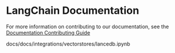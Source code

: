 # LangChain Documentation

For more information on contributing to our documentation, see the [Documentation Contributing Guide](https://python.langchain.com/docs/contributing/documentation)


docs/docs/integrations/vectorstores/lancedb.ipynb